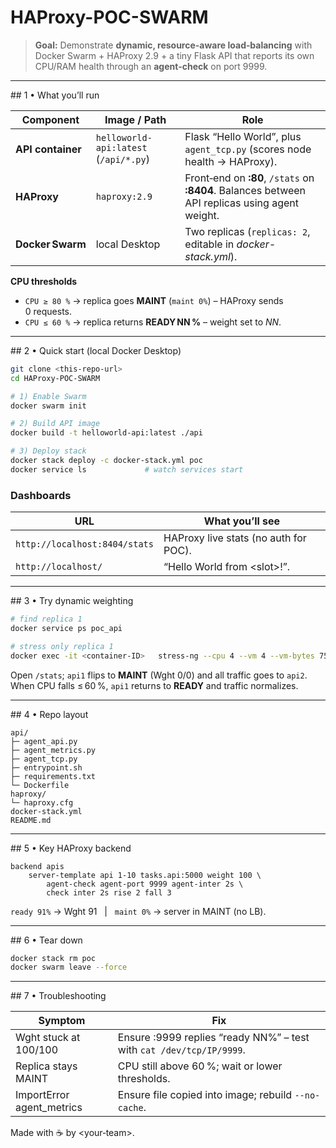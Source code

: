 # HAProxy-POC-SWARM

> **Goal:** Demonstrate **dynamic, resource-aware load‑balancing** with  
> Docker Swarm + HAProxy 2.9 + a tiny Flask API that reports its own CPU/RAM
> health through an **agent‑check** on port 9999.

---

## 1 • What you’ll run

| Component | Image / Path | Role |
|-----------|--------------|------|
| **API container** | `helloworld-api:latest` (`/api/*.py`) | Flask “Hello World”, plus `agent_tcp.py` (scores node health → HAProxy). |
| **HAProxy** | `haproxy:2.9` | Front‑end on **:80**, `/stats` on **:8404**. Balances between API replicas using agent weight. |
| **Docker Swarm** | local Desktop | Two replicas (`replicas: 2`, editable in *docker-stack.yml*). |

**CPU thresholds**

* `CPU ≥ 80 %` → replica goes **MAINT** (`maint 0%`) – HAProxy sends 0 requests.  
* `CPU ≤ 60 %` → replica returns **READY NN %** – weight set to *NN*.

---

## 2 • Quick start (local Docker Desktop)

```bash
git clone <this-repo-url>
cd HAProxy-POC-SWARM

# 1) Enable Swarm
docker swarm init

# 2) Build API image
docker build -t helloworld-api:latest ./api

# 3) Deploy stack
docker stack deploy -c docker-stack.yml poc
docker service ls             # watch services start
```

### Dashboards

| URL | What you’ll see |
|-----|-----------------|
| `http://localhost:8404/stats` | HAProxy live stats (no auth for POC). |
| `http://localhost/`           | “Hello World from &lt;slot&gt;!”. |

---

## 3 • Try dynamic weighting

```bash
# find replica 1
docker service ps poc_api

# stress only replica 1
docker exec -it <container‑ID>   stress-ng --cpu 4 --vm 4 --vm-bytes 75% --timeout 60s
```

Open `/stats`; `api1` flips to **MAINT** (Wght 0/0) and all traffic goes to `api2`.
When CPU falls ≤ 60 %, `api1` returns to **READY** and traffic normalizes.

---

## 4 • Repo layout

```
api/
├─ agent_api.py
├─ agent_metrics.py
├─ agent_tcp.py
├─ entrypoint.sh
├─ requirements.txt
└─ Dockerfile
haproxy/
└─ haproxy.cfg
docker-stack.yml
README.md
```

---

## 5 • Key HAProxy backend

```haproxy
backend apis
    server-template api 1-10 tasks.api:5000 weight 100 \
        agent-check agent-port 9999 agent-inter 2s \
        check inter 2s rise 2 fall 3
```

`ready 91%` → Wght 91   |   `maint 0%` → server in MAINT (no LB).

---

## 6 • Tear down

```bash
docker stack rm poc
docker swarm leave --force
```

---

## 7 • Troubleshooting

| Symptom | Fix |
|---------|-----|
| Wght stuck at 100/100 | Ensure :9999 replies “ready NN%” – test with `cat /dev/tcp/IP/9999`. |
| Replica stays MAINT | CPU still above 60 %; wait or lower thresholds. |
| ImportError agent_metrics | Ensure file copied into image; rebuild `--no-cache`. |

Made with ☕ by &lt;your‑team&gt;.
